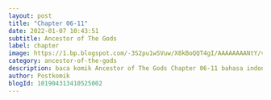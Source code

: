 ```yaml
---
layout: post 
title: "Chapter 06-11"
date: 2022-01-07 10:43:51
subtitle: Ancestor of The Gods
label: chapter
image: https://1.bp.blogspot.com/-3S2pu1wSVuw/X8kBoQQT4gI/AAAAAAAANtY/vsm59LtbZN8o9un85hFkqrx2RWBuslPzACLcBGAsYHQ/s72-c/ancestor-of-the-gods-188904-hfdXWKPb.jpg
category: ancestor-of-the-gods
description: baca komik Ancestor of The Gods Chapter 06-11 bahasa indonesia 
author: Postkomik
blogId: 101904313410525002
---
```

